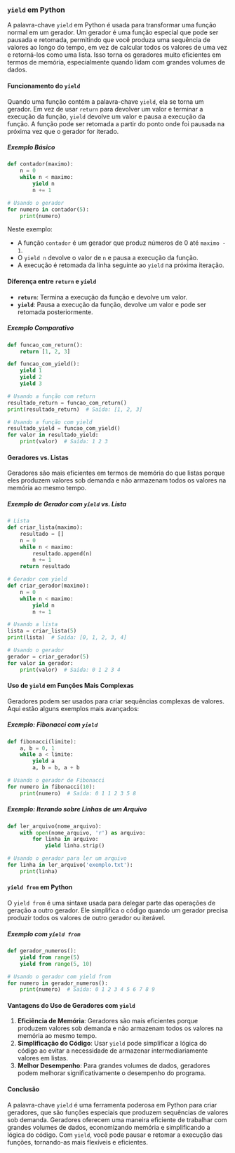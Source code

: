 ### `yield` em Python

A palavra-chave `yield` em Python é usada para transformar uma função normal em um gerador. Um gerador é uma função especial que pode ser pausada e retomada, permitindo que você produza uma sequência de valores ao longo do tempo, em vez de calcular todos os valores de uma vez e retorná-los como uma lista. Isso torna os geradores muito eficientes em termos de memória, especialmente quando lidam com grandes volumes de dados.

#### Funcionamento do `yield`

Quando uma função contém a palavra-chave `yield`, ela se torna um gerador. Em vez de usar `return` para devolver um valor e terminar a execução da função, `yield` devolve um valor e pausa a execução da função. A função pode ser retomada a partir do ponto onde foi pausada na próxima vez que o gerador for iterado.

##### Exemplo Básico

```python
def contador(maximo):
    n = 0
    while n < maximo:
        yield n
        n += 1

# Usando o gerador
for numero in contador(5):
    print(numero)
```

Neste exemplo:
- A função `contador` é um gerador que produz números de 0 até `maximo - 1`.
- O `yield n` devolve o valor de `n` e pausa a execução da função.
- A execução é retomada da linha seguinte ao `yield` na próxima iteração.

#### Diferença entre `return` e `yield`

- **`return`**: Termina a execução da função e devolve um valor.
- **`yield`**: Pausa a execução da função, devolve um valor e pode ser retomada posteriormente.

##### Exemplo Comparativo

```python
def funcao_com_return():
    return [1, 2, 3]

def funcao_com_yield():
    yield 1
    yield 2
    yield 3

# Usando a função com return
resultado_return = funcao_com_return()
print(resultado_return)  # Saída: [1, 2, 3]

# Usando a função com yield
resultado_yield = funcao_com_yield()
for valor in resultado_yield:
    print(valor)  # Saída: 1 2 3
```

#### Geradores vs. Listas

Geradores são mais eficientes em termos de memória do que listas porque eles produzem valores sob demanda e não armazenam todos os valores na memória ao mesmo tempo.

##### Exemplo de Gerador com `yield` vs. Lista

```python
# Lista
def criar_lista(maximo):
    resultado = []
    n = 0
    while n < maximo:
        resultado.append(n)
        n += 1
    return resultado

# Gerador com yield
def criar_gerador(maximo):
    n = 0
    while n < maximo:
        yield n
        n += 1

# Usando a lista
lista = criar_lista(5)
print(lista)  # Saída: [0, 1, 2, 3, 4]

# Usando o gerador
gerador = criar_gerador(5)
for valor in gerador:
    print(valor)  # Saída: 0 1 2 3 4
```

#### Uso de `yield` em Funções Mais Complexas

Geradores podem ser usados para criar sequências complexas de valores. Aqui estão alguns exemplos mais avançados:

##### Exemplo: Fibonacci com `yield`

```python
def fibonacci(limite):
    a, b = 0, 1
    while a < limite:
        yield a
        a, b = b, a + b

# Usando o gerador de Fibonacci
for numero in fibonacci(10):
    print(numero)  # Saída: 0 1 1 2 3 5 8
```

##### Exemplo: Iterando sobre Linhas de um Arquivo

```python
def ler_arquivo(nome_arquivo):
    with open(nome_arquivo, 'r') as arquivo:
        for linha in arquivo:
            yield linha.strip()

# Usando o gerador para ler um arquivo
for linha in ler_arquivo('exemplo.txt'):
    print(linha)
```

#### `yield from` em Python

O `yield from` é uma sintaxe usada para delegar parte das operações de geração a outro gerador. Ele simplifica o código quando um gerador precisa produzir todos os valores de outro gerador ou iterável.

##### Exemplo com `yield from`

```python
def gerador_numeros():
    yield from range(5)
    yield from range(5, 10)

# Usando o gerador com yield from
for numero in gerador_numeros():
    print(numero)  # Saída: 0 1 2 3 4 5 6 7 8 9
```

#### Vantagens do Uso de Geradores com `yield`

1. **Eficiência de Memória**: Geradores são mais eficientes porque produzem valores sob demanda e não armazenam todos os valores na memória ao mesmo tempo.
2. **Simplificação do Código**: Usar `yield` pode simplificar a lógica do código ao evitar a necessidade de armazenar intermediariamente valores em listas.
3. **Melhor Desempenho**: Para grandes volumes de dados, geradores podem melhorar significativamente o desempenho do programa.

#### Conclusão

A palavra-chave `yield` é uma ferramenta poderosa em Python para criar geradores, que são funções especiais que produzem sequências de valores sob demanda. Geradores oferecem uma maneira eficiente de trabalhar com grandes volumes de dados, economizando memória e simplificando a lógica do código. Com `yield`, você pode pausar e retomar a execução das funções, tornando-as mais flexíveis e eficientes.
